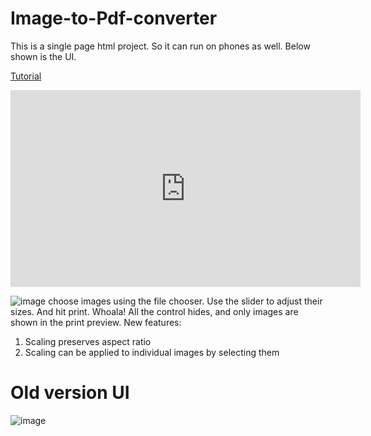 # Image-to-Pdf-converter

This is a single page html project. So it can run on phones as well. 
Below shown is the UI.

<a href="https://www.youtube.com/watch?v=EcYd4SiKp90&feature=youtu.be" target="_blank">Tutorial</a>

<iframe width="560" height="315" src="https://www.youtube.com/embed/EcYd4SiKp90" frameborder="0" allow="autoplay; encrypted-media" allowfullscreen></iframe>

![image](https://user-images.githubusercontent.com/20777854/46924925-9d4a9900-d046-11e8-88cb-c9174ecd158b.png)
choose images using the file chooser. Use the slider to adjust their sizes. And hit print. 
Whoala! All the control hides, and only images are shown in the print preview.
New features:
1. Scaling preserves aspect ratio
2. Scaling can be applied to individual images by selecting them

# Old version UI
![image](https://user-images.githubusercontent.com/20777854/46914922-06d49400-cfc2-11e8-8026-f94b8af443d7.png)


